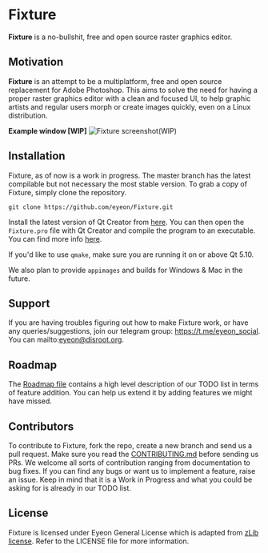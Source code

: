 # Fixture

**Fixture** is a no-bullshit, free and open source raster graphics editor.

## Motivation

**Fixture** is an attempt to be a multiplatform, free and open source replacement for Adobe Photoshop. This aims to solve the need for having a proper raster graphics editor with a clean and focused UI, to help graphic artists and regular users morph or create images quickly, even on a Linux distribution.

**Example window [WIP]**
![Fixture screenshot(WIP)](https://image.ibb.co/mL8Hdz/screenshot_20180727_153726.png)

## Installation

Fixture, as of now is a work in progress. The master branch has the latest compilable but not necessary the most stable version. To grab a copy of Fixture, simply clone the repository.

`git clone https://github.com/eyeon/Fixture.git `

Install the latest version of Qt Creator from [here](https://www.qt.io/download).
You can then open the `Fixture.pro` file with Qt Creator and compile the program to an executable. You can find more info [here](https://doc.qt.io/qtcreator/creator-building-running.html).

If you'd like to use `qmake`, make sure you are running it on or above Qt 5.10.

We also plan to provide `appimages` and builds for Windows & Mac in the future.

## Support
If you are having troubles figuring out how to make Fixture work, or have any queries/suggestions, join our telegram group:
https://t.me/eyeon_social. You can mailto:eyeon@disroot.org.

## Roadmap

The [Roadmap file](https://github.com/eyeon/Fixture/blob/master/ROADMAP.md) contains a high level description of our TODO list in terms of feature addition. You can help us extend it by adding features we might have missed.

## Contributors

To contribute to Fixture, fork the repo, create a new branch and send us a pull request. Make sure you read the [CONTRIBUTING.md](https://github.com/eyeon/Fixture/blob/master/CONTRIBUTING.md) before sending us PRs. We welcome all sorts of contribution ranging from documentation to bug fixes. If you can find any bugs or want us to implement a feature, raise an issue. Keep in mind that it is a Work in Progress and what you could be asking for is already in our TODO list.

## License

Fixture is licensed under Eyeon General License which is adapted from [zLib license](https://www.zlib.net/zlib_license.html). Refer to the LICENSE file for more information.
